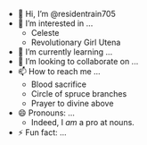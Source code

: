 - 👋 Hi, I’m @residentrain705
- 👀 I’m interested in ...
  - Celeste
  - Revolutionary Girl Utena
- 🌱 I’m currently learning ...
- 💞️ I’m looking to collaborate on ...
- 📫 How to reach me ...
  - Blood sacrifice
  - Circle of spruce branches
  - Prayer to divine above
- 😄 Pronouns: ...
  - Indeed, I *am* a pro at nouns.
- ⚡ Fun fact: ...

<!---
residentrain705/residentrain705 is a ✨ special ✨ repository because its `README.md` (this file) appears on your GitHub profile.
You can click the Preview link to take a look at your changes.
--->
